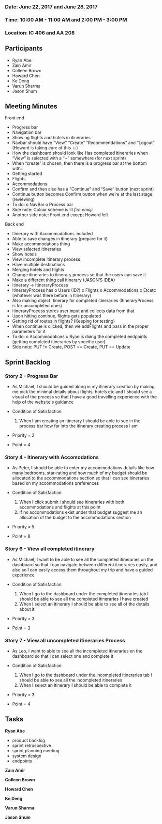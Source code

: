 ### Date: June 22, 2017 and June 28, 2017
### Time: 10:00 AM - 11:00 AM and 2:00 PM - 3:00 PM
### Location: IC 406 and AA 208

## Participants

- Ryan Abe
- Zain Amir
- Colleen Brown
- Howard Chen
- Ke Deng
- Varun Sharma
- Jason Shum

## Meeting Minutes

Front end
-	Progress bar
-	Navigation bar
-	Showing flights and hotels in itineraries
-	Navbar should have “View” “Create” “Recommendations” and “Logout” (Howard is taking care of this ☺)
-	How the dashboard should look like
  Has completed itineraries when “View” is selected with a “+” somewhere (for next sprint)
-	When “create” is chosen, then there is a progress bar at the bottom with:
  - Getting started
  - Flights
  - Accommodations
  - Confirm 
  and then also has a “Continue” and “Save” button (next sprint)
  - Continue button becomes Confirm button when we’re at the last stage (reviewing)
-	To do:
  o	NavBar
  o	Process bar
-	Side note: Colour scheme is lit *fire emoji*
-	Another side note: Front end except Howard left

Back end
-	Itinerary with Accommodations included
-	Able to save changes in itinerary (prepare for it)
-	Make accommodations thing
-	View selected itineraries
-	Show hotels
-	View incomplete itinerary process
-	Have multiple destinations
-	Merging hotels and flights
-	Change itineraries to itinerary process so that the users can save it
-	Make a different thing call itinerary (JASON’S IDEA)
-	Itinerary -> ItineraryProcess
-	ItineraryProcess has 
  o	Users (ID?)
  o	Flights
  o	Accommodations
  o	Etcetc (whatever was there before in Itinerary)
-	Also making object Itinerary for completed itineraries (ItineraryProcess is for uncompleted ones)
-	ItineraryProcess stores user input and collects data from that
-	Upon hitting continue, flights gets populated 
-	Getting rid of routes in flights? (Keeping for testing)
-	When continue is clicked, then we addFlights and pass in the proper parameters for it
-	To do:
  o	Accommodations
  o	Ryan is doing the completed endpoints (getting completed itineraries by specific user)
-	Side note: PUT != Create, POST == Create, PUT == Update

## Sprint Backlog

### Story 2 - Progress Bar

- As Michael, I should be guided along in my itinerary creation by making me pick the minimal details about flights, hotels etc and I should see a visual of the process so that I have a good travelling experience with the help of the website's guidance

- Condition of Satisfaction
    1. When I am creating an itinerary I should be able to see in the process bar how far into the itinerary creating process I am

- Priority = 2
- Point = 4

### Story 4 - Itinerary with Accomodations

- As Peter, I should be able to enter my accommodations details like how many bedrooms, star-rating and how much of my budget should be allocated to the accommodations section so that I can see itineraries based on my accommodations preferences

- Condition of Satisfaction
    1. When I click submit I should see itineraries with both accommodations and flights at this point
    2. If no accommodations exist under that budget suggest me an allocation of the budget to the accommodations section

- Priority = 5
- Point = 8

### Story 6 - View all completed itinerary

- As Michael, I want to be able to see all the completed itineraries on the dashboard so that I can navigate between different itineraries easily, and also so I can easily access them throughout my trip and have a guided experience 

- Condition of Satisfaction
    1. When I go to the dashboard under the completed itineraries tab I should be able to see all the completed itineraries I have created
    2. When I select an itinerary I should be able to see all of the details about it  

- Priority = 3
- Point = 3

### Story 7 - View all uncompleted itineraries Process

- As Leo, I want to able to see all the incompleted itineraries on the dashboard so that I can select one and complete it

- Condition of Satisfaction
    1. When I go to the dashboard under the incompleted itineraries tab I should be able to see all the incompleted itineraries
    2. When I select an itinerary I should be able to complete it

- Priority = 3
- Point = 4

## Tasks

**Ryan Abe**
- product backlog
- sprint retrospective
- sprint planning meeting
- system design
- endpoints

**Zain Amir**

**Colleen Brown**

**Howard Chen**

**Ke Deng**

**Varun Sharma**

**Jason Shum**

